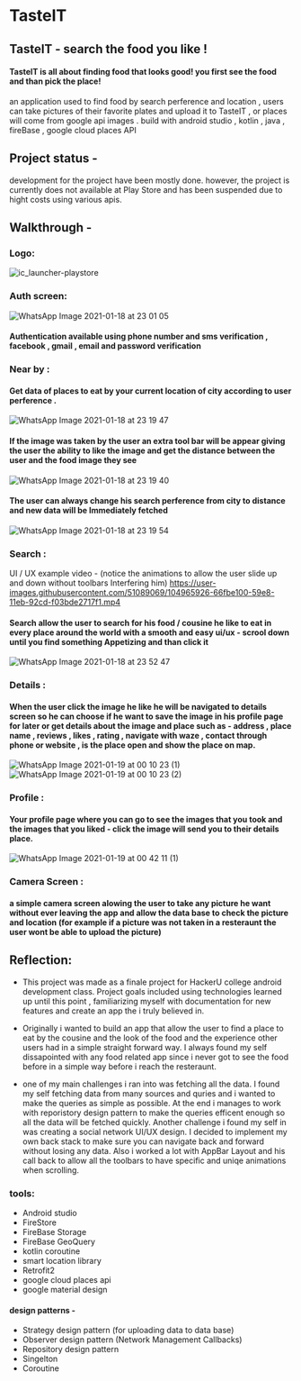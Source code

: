 # TasteIT
## TasteIT - search the food you like !
#### TasteIT is all about finding food that looks good! you first see the food and than pick the place! 
an application used to find food by search perference and location , users can take pictures of their favorite plates and upload it to TasteIT , or places will come from google  api images . build with android studio , kotlin , java , fireBase , google cloud places API

## Project status - 
development for the project have been mostly done. however, the project is currently does not available at Play Store and has been suspended due to hight costs using various apis. 

## Walkthrough - 
### Logo:
![ic_launcher-playstore](https://user-images.githubusercontent.com/51089069/104962923-2731fb00-59e2-11eb-8a08-657ad0a72840.jpg)


### Auth screen:
![WhatsApp Image 2021-01-18 at 23 01 05](https://user-images.githubusercontent.com/51089069/104962856-fbaf1080-59e1-11eb-95e8-21ca5f6eb99c.jpg)

#### Authentication available using phone number and sms verification , facebook , gmail , email and password verification 


### Near by :
#### Get data of places to eat by your current location of city according to user perference .
![WhatsApp Image 2021-01-18 at 23 19 47](https://user-images.githubusercontent.com/51089069/104964179-990b4400-59e4-11eb-8e33-9f489a0e9de0.jpg)
#### If  the image was taken by the user an extra tool bar will be appear giving the user the ability to like the image and get the distance between the user and the food image they see
![WhatsApp Image 2021-01-18 at 23 19 40](https://user-images.githubusercontent.com/51089069/104963933-2e5a0880-59e4-11eb-9e8a-b45ee8aedb33.jpg)
#### The user can always change his search perference from city to distance and new data will be Immediately fetched 
![WhatsApp Image 2021-01-18 at 23 19 54](https://user-images.githubusercontent.com/51089069/104964012-534e7b80-59e4-11eb-80a0-cbaa72c53aea.jpg)


### Search :

UI / UX example video - (notice the animations to allow the user slide up and down without toolbars Interfering him)
https://user-images.githubusercontent.com/51089069/104965926-66fbe100-59e8-11eb-92cd-f03bde2717f1.mp4

#### Search allow the user to search for his food / cousine he like to eat in every place around the world with a smooth and easy ui/ux - scrool down until you find something Appetizing and than click it 
![WhatsApp Image 2021-01-18 at 23 52 47](https://user-images.githubusercontent.com/51089069/104966287-2bade200-59e9-11eb-8612-26d0e4d22eaa.jpg)


### Details :

#### When the user click the image he like he will be navigated to details screen so he can choose if he want to save the image in his profile page for later or get details about the image and place such as - address , place name , reviews , likes , rating , navigate with waze , contact through phone or website , is the place open and show the place on map.

![WhatsApp Image 2021-01-19 at 00 10 23 (1)](https://user-images.githubusercontent.com/51089069/104967505-34ec7e00-59ec-11eb-8406-1e383f2bbb79.jpg)
![WhatsApp Image 2021-01-19 at 00 10 23 (2)](https://user-images.githubusercontent.com/51089069/104967566-5d747800-59ec-11eb-94d3-2722f56d0adf.jpg)

### Profile : 
#### Your profile page where you can go to see the images that you took and the images that you liked - click the image will send you to their details place.

![WhatsApp Image 2021-01-19 at 00 42 11 (1)](https://user-images.githubusercontent.com/51089069/104968967-ffe22a80-59ef-11eb-98e5-bb98cca4bd5d.jpg)

### Camera Screen :
#### a simple camera screen alowing the user to take any picture he want without ever leaving the app and allow the data base to check the picture and location (for example if a picture was not taken in a resteraunt the user wont be able to upload the picture)

## Reflection: 

- This project was made as a finale project for HackerU college android development class.  Project goals included using technologies learned up until this point , familiarizing myself with documentation for new features and create an app the i truly believed in.

- Originally i wanted to build an app that allow the user to find a place to eat by the cousine and the look of the food and the experience other users had in a simple straight forward way. I always found my self dissapointed with any food related app since i never got to see the food before in a simple way before i reach the resteraunt. 

- one of my main challenges i ran into was fetching all the data. I found my self fetching data from many sources and quries and i wanted to make the queries as simple as possible. At the end i manages to work with reporistory design pattern to make the queries efficent enough so all the data will be fetched quickly. Another challenge i found my self in was creating a social network UI/UX design. I decided to implement my own back stack to make sure you can navigate back and forward without losing any data. Also i worked a lot with AppBar Layout and his call back to allow all the toolbars to have specific and uniqe animations when scrolling. 

### tools:
 - Android studio 
 - FireStore 
 - FireBase Storage
 - FireBase GeoQuery 
 - kotlin coroutine 
 - smart location library 
 - Retrofit2 
 - google cloud places api
 - google material design 
 
 #### design patterns - 
 - Strategy design pattern (for uploading data to data base)
 - Observer design pattern (Network Management Callbacks)
 - Repository design pattern
 - Singelton 
 - Coroutine 
 
 

